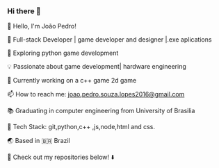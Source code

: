 ### Hi there 👋
👋 Hello, I'm João Pedro!

🚀 Full-stack Developer | game developer and designer |.exe aplications

🌱 Exploring python game development

💡 Passionate about game development| hardware engineering

🔭 Currently working on a c++ game 2d game

📫 How to reach me: joao.pedro.souza.lopes2016@gmail.com

📚 Graduating in computer engineering from University of Brasilia

🔧 Tech Stack: git,python,c++ ,js,node,html and css.

🌏 Based in 🇧🇷 Brazil

📌 Check out my repositories below! ⬇️

